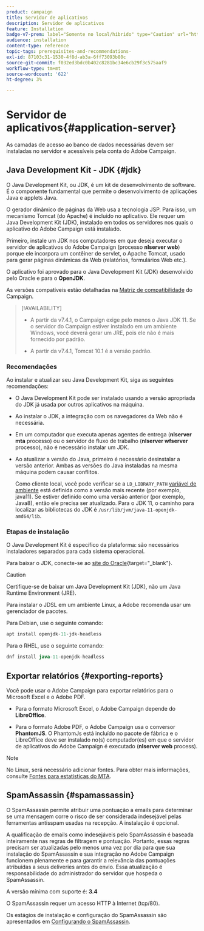 ```yaml
---
product: campaign
title: Servidor de aplicativos
description: Servidor de aplicativos
feature: Installation
badge-v7-prem: label="Somente no local/híbrido" type="Caution" url="https://experienceleague.adobe.com/docs/campaign-classic/using/installing-campaign-classic/architecture-and-hosting-models/hosting-models-lp/hosting-models.html?lang=pt-BR" tooltip="Aplica-se somente a implantações locais e híbridas"
audience: installation
content-type: reference
topic-tags: prerequisites-and-recommendations-
exl-id: 87103c31-1530-4f8d-ab3a-6ff73093b80c
source-git-commit: f032ed3bdc0b402c8281bc34e6cb29f3c575aaf9
workflow-type: tm+mt
source-wordcount: '622'
ht-degree: 3%

---
```


# Servidor de aplicativos{#application-server}

As camadas de acesso ao banco de dados necessárias devem ser instaladas no servidor e acessíveis pela conta do Adobe Campaign.

## Java Development Kit - JDK {#jdk}

O Java Development Kit, ou JDK, é um kit de desenvolvimento de software. É o componente fundamental que permite o desenvolvimento de aplicações Java e applets Java.

O gerador dinâmico de páginas da Web usa a tecnologia JSP. Para isso, um mecanismo Tomcat (do Apache) é incluído no aplicativo. Ele requer um Java Development Kit (JDK), instalado em todos os servidores nos quais o aplicativo do Adobe Campaign está instalado.

Primeiro, instale um JDK nos computadores em que deseja executar o servidor de aplicativos do Adobe Campaign (processo **nlserver web**) porque ele incorpora um contêiner de servlet, o Apache Tomcat, usado para gerar páginas dinâmicas da Web (relatórios, formulários Web etc.).

O aplicativo foi aprovado para o Java Development Kit (JDK) desenvolvido pelo Oracle e para o **OpenJDK**.

As versões compatíveis estão detalhadas na [Matriz de compatibilidade](../../rn/using/compatibility-matrix.md) do Campaign.


>[!AVAILABILITY]
>
>* A partir da v7.4.1, o Campaign exige pelo menos o Java JDK 11. Se o servidor do Campaign estiver instalado em um ambiente Windows, você deverá gerar um JRE, pois ele não é mais fornecido por padrão.
>
>* A partir da v7.4.1, Tomcat 10.1 é a versão padrão.
>

### Recomendações

Ao instalar e atualizar seu Java Development Kit, siga as seguintes recomendações:

* O Java Development Kit pode ser instalado usando a versão apropriada do JDK já usada por outros aplicativos na máquina.

* Ao instalar o JDK, a integração com os navegadores da Web não é necessária.

* Em um computador que executa apenas agentes de entrega (**nlserver mta** processo) ou o servidor de fluxo de trabalho (**nlserver wfserver** processo), não é necessário instalar um JDK.

* Ao atualizar a versão do Java, primeiro é necessário desinstalar a versão anterior. Ambas as versões do Java instaladas na mesma máquina podem causar conflitos.

  Como cliente local, você pode verificar se a `LD_LIBRARY_PATH` [variável de ambiente](installing-packages-with-linux.md#environment-variables) está definida como a versão mais recente (por exemplo, java11). Se estiver definido como uma versão anterior (por exemplo, Java8), então ele precisa ser atualizado. Para o JDK 11, o caminho para localizar as bibliotecas do JDK é `/usr/lib/jvm/java-11-openjdk-amd64/lib`.


### Etapas de instalação

O Java Development Kit é específico da plataforma: são necessários instaladores separados para cada sistema operacional.

Para baixar o JDK, conecte-se ao [site do Oracle](https://www.oracle.com/technetwork/java/javase/downloads/index.html){target="_blank"}.

>[!CAUTION]
>
> Certifique-se de baixar um Java Development Kit (JDK), não um Java Runtime Environment (JRE).


Para instalar o JDSL em um ambiente Linux, a Adobe recomenda usar um gerenciador de pacotes.

Para Debian, use o seguinte comando:

```sql
apt install openjdk-11-jdk-headless
```

Para o RHEL, use o seguinte comando:

```sql
dnf install java-11-openjdk-headless
```



## Exportar relatórios {#exporting-reports}

Você pode usar o Adobe Campaign para exportar relatórios para o Microsoft Excel e o Adobe PDF.

* Para o formato Microsoft Excel, o Adobe Campaign depende do **LibreOffice**.

* Para o formato Adobe PDF, o Adobe Campaign usa o conversor **PhantomJS**. O PhantomJs está incluído no pacote de fábrica e o LibreOffice deve ser instalado no(s) computador(es) em que o servidor de aplicativos do Adobe Campaign é executado (**nlserver web** process).

>[!NOTE]
>
>No Linux, será necessário adicionar fontes. Para obter mais informações, consulte [Fontes para estatísticas do MTA](../../installation/using/prerequisites-of-campaign-installation-in-linux.md#fonts-for-mta-statistics).

## SpamAssassin {#spamassassin}

O SpamAssassin permite atribuir uma pontuação a emails para determinar se uma mensagem corre o risco de ser considerada indesejável pelas ferramentas antisspam usadas na recepção. A instalação é opcional.

A qualificação de emails como indesejáveis pelo SpamAssassin é baseada inteiramente nas regras de filtragem e pontuação. Portanto, essas regras precisam ser atualizadas pelo menos uma vez por dia para que sua instalação do SpamAssassin e sua integração no Adobe Campaign funcionem plenamente e para garantir a relevância das pontuações atribuídas a seus deliveries antes do envio. Essa atualização é responsabilidade do administrador do servidor que hospeda o SpamAssassin.

A versão mínima com suporte é: **3.4**

O SpamAssassin requer um acesso HTTP à Internet (tcp/80).

Os estágios de instalação e configuração do SpamAssassin são apresentados em [Configurando o SpamAssassin](../../installation/using/configuring-spamassassin.md).
